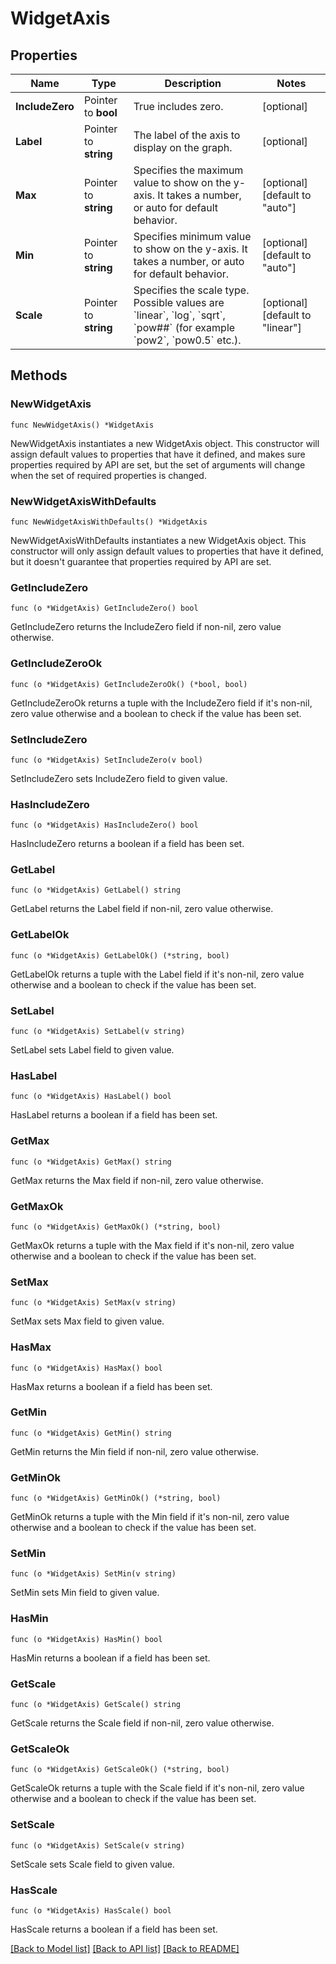 # WidgetAxis

## Properties

Name | Type | Description | Notes
---- | ---- | ----------- | ------
**IncludeZero** | Pointer to **bool** | True includes zero. | [optional] 
**Label** | Pointer to **string** | The label of the axis to display on the graph. | [optional] 
**Max** | Pointer to **string** | Specifies the maximum value to show on the y-axis. It takes a number, or auto for default behavior. | [optional] [default to "auto"]
**Min** | Pointer to **string** | Specifies minimum value to show on the y-axis. It takes a number, or auto for default behavior. | [optional] [default to "auto"]
**Scale** | Pointer to **string** | Specifies the scale type. Possible values are &#x60;linear&#x60;, &#x60;log&#x60;, &#x60;sqrt&#x60;, &#x60;pow##&#x60; (for example &#x60;pow2&#x60;, &#x60;pow0.5&#x60; etc.). | [optional] [default to "linear"]

## Methods

### NewWidgetAxis

`func NewWidgetAxis() *WidgetAxis`

NewWidgetAxis instantiates a new WidgetAxis object.
This constructor will assign default values to properties that have it defined,
and makes sure properties required by API are set, but the set of arguments
will change when the set of required properties is changed.

### NewWidgetAxisWithDefaults

`func NewWidgetAxisWithDefaults() *WidgetAxis`

NewWidgetAxisWithDefaults instantiates a new WidgetAxis object.
This constructor will only assign default values to properties that have it defined,
but it doesn't guarantee that properties required by API are set.

### GetIncludeZero

`func (o *WidgetAxis) GetIncludeZero() bool`

GetIncludeZero returns the IncludeZero field if non-nil, zero value otherwise.

### GetIncludeZeroOk

`func (o *WidgetAxis) GetIncludeZeroOk() (*bool, bool)`

GetIncludeZeroOk returns a tuple with the IncludeZero field if it's non-nil, zero value otherwise
and a boolean to check if the value has been set.

### SetIncludeZero

`func (o *WidgetAxis) SetIncludeZero(v bool)`

SetIncludeZero sets IncludeZero field to given value.

### HasIncludeZero

`func (o *WidgetAxis) HasIncludeZero() bool`

HasIncludeZero returns a boolean if a field has been set.

### GetLabel

`func (o *WidgetAxis) GetLabel() string`

GetLabel returns the Label field if non-nil, zero value otherwise.

### GetLabelOk

`func (o *WidgetAxis) GetLabelOk() (*string, bool)`

GetLabelOk returns a tuple with the Label field if it's non-nil, zero value otherwise
and a boolean to check if the value has been set.

### SetLabel

`func (o *WidgetAxis) SetLabel(v string)`

SetLabel sets Label field to given value.

### HasLabel

`func (o *WidgetAxis) HasLabel() bool`

HasLabel returns a boolean if a field has been set.

### GetMax

`func (o *WidgetAxis) GetMax() string`

GetMax returns the Max field if non-nil, zero value otherwise.

### GetMaxOk

`func (o *WidgetAxis) GetMaxOk() (*string, bool)`

GetMaxOk returns a tuple with the Max field if it's non-nil, zero value otherwise
and a boolean to check if the value has been set.

### SetMax

`func (o *WidgetAxis) SetMax(v string)`

SetMax sets Max field to given value.

### HasMax

`func (o *WidgetAxis) HasMax() bool`

HasMax returns a boolean if a field has been set.

### GetMin

`func (o *WidgetAxis) GetMin() string`

GetMin returns the Min field if non-nil, zero value otherwise.

### GetMinOk

`func (o *WidgetAxis) GetMinOk() (*string, bool)`

GetMinOk returns a tuple with the Min field if it's non-nil, zero value otherwise
and a boolean to check if the value has been set.

### SetMin

`func (o *WidgetAxis) SetMin(v string)`

SetMin sets Min field to given value.

### HasMin

`func (o *WidgetAxis) HasMin() bool`

HasMin returns a boolean if a field has been set.

### GetScale

`func (o *WidgetAxis) GetScale() string`

GetScale returns the Scale field if non-nil, zero value otherwise.

### GetScaleOk

`func (o *WidgetAxis) GetScaleOk() (*string, bool)`

GetScaleOk returns a tuple with the Scale field if it's non-nil, zero value otherwise
and a boolean to check if the value has been set.

### SetScale

`func (o *WidgetAxis) SetScale(v string)`

SetScale sets Scale field to given value.

### HasScale

`func (o *WidgetAxis) HasScale() bool`

HasScale returns a boolean if a field has been set.


[[Back to Model list]](../README.md#documentation-for-models) [[Back to API list]](../README.md#documentation-for-api-endpoints) [[Back to README]](../README.md)


